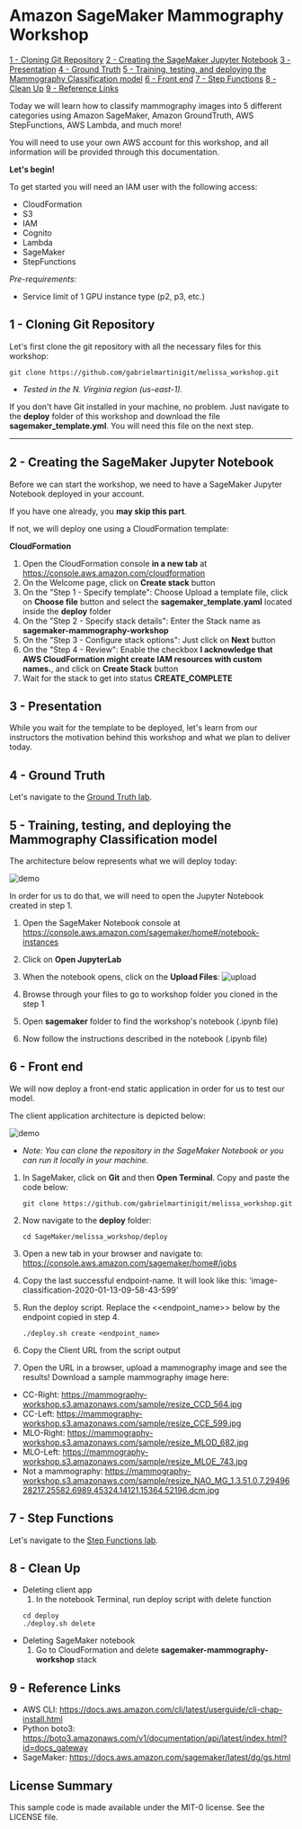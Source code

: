 # Amazon SageMaker Mammography Workshop

[1 - Cloning Git Repository](#1---cloning-git-repository)
[2 - Creating the SageMaker Jupyter Notebook](#2---creating-the-sagemaker-jupyter-notebook)
[3 - Presentation](#3---presentation)
[4 - Ground Truth](#4---ground-truth)
[5 - Training, testing, and deploying the Mammography Classification model](#5---training-testing-and-deploying-the-mammography-classification-model)
[6 - Front end](#6---front-end)
[7 - Step Functions](#7---step-functions)
[8 - Clean Up](#8---clean-up)
[9 - Reference Links](#9---reference-links)


Today we will learn how to classify mammography images into 5 different categories using Amazon SageMaker, Amazon GroundTruth, AWS StepFunctions, AWS Lambda, and much more!

You will need to use your own AWS account for this workshop, and all information will be provided through this documentation.

**Let's begin!**

To get started you will need an IAM user with the following access:
- CloudFormation
- S3
- IAM
- Cognito
- Lambda
- SageMaker
- StepFunctions

*Pre-requirements:*
- Service limit of 1 GPU instance type (p2, p3, etc.)

## 1 - Cloning Git Repository

Let's first clone the git repository with all the necessary files for this workshop:

    
    git clone https://github.com/gabrielmartinigit/melissa_workshop.git
    
* _Tested in the N. Virginia region (us-east-1)._

If you don't have Git installed in your machine, no problem. Just navigate to the **deploy** folder of this workshop and download the file **sagemaker_template.yml**.
You will need this file on the next step. 

***

## 2 - Creating the SageMaker Jupyter Notebook

Before we can start the workshop, we need to have a SageMaker Jupyter Notebook deployed in your account.

If you have one already, you **may skip this part**. 

If not, we will deploy one using a CloudFormation template: 

**CloudFormation**
1. Open the CloudFormation console **in a new tab** at https://console.aws.amazon.com/cloudformation
2. On the Welcome page, click on **Create stack** button
3. On the "Step 1 - Specify template": Choose Upload a template file, click on **Choose file** button and select the **sagemaker_template.yaml** located inside the **deploy** folder
4. On the "Step 2 - Specify stack details": Enter the Stack name as **sagemaker-mammography-workshop**
5. On the "Step 3 - Configure stack options": Just click on **Next** button
6. On the "Step 4 - Review": Enable the checkbox **I acknowledge that AWS CloudFormation might create IAM resources with custom names.**, and click on **Create Stack** button
7. Wait for the stack to get into status **CREATE_COMPLETE**


## 3 - Presentation

While you wait for the template to be deployed, let's learn from our instructors the motivation behind this workshop and what we plan to deliver today.


## 4 - Ground Truth

Let's navigate to the [Ground Truth lab](#groundtruth/README.md).

## 5 - Training, testing, and deploying the Mammography Classification model

The architecture below represents what we will deploy today:

![demo](images/backend-architecture.png)

In order for us to do that, we will need to open the Jupyter Notebook created in step 1.

1. Open the SageMaker Notebook console at https://console.aws.amazon.com/sagemaker/home#/notebook-instances
2. Click on **Open JupyterLab**
3. When the notebook opens, click on the **Upload Files**:
![upload](images/upload-sign.png) 

4. Browse through your files to go to workshop folder you cloned in the step 1 
5. Open **sagemaker** folder to find the workshop's notebook (.ipynb file)
6. Now follow the instructions described in the notebook (.ipynb file) 

## 6 - Front end

We will now deploy a front-end static application in order for us to test our model.

The client application architecture is depicted below:

![demo](images/architecture.jpg)

* _Note: You can clone the repository in the SageMaker Notebook or you can run it locally in your machine._


1. In SageMaker, click on **Git** and then **Open Terminal**. Copy and paste the code below:
    ```
    git clone https://github.com/gabrielmartinigit/melissa_workshop.git
    ```
2. Now navigate to the **deploy** folder:
    ```
    cd SageMaker/melissa_workshop/deploy
    ```
3. Open a new tab in your browser and navigate to:
    https://console.aws.amazon.com/sagemaker/home#/jobs

4. Copy the last successful endpoint-name. It will look like this: 'image-classification-2020-01-13-09-58-43-599'

5. Run the deploy script. Replace the <<endpoint_name>> below by the endpoint copied in step 4.
    ```
    ./deploy.sh create <endpoint_name>
    ```
3. Copy the Client URL from the script output
4. Open the URL in a browser, upload a mammography image and see the results!
Download a sample mammography image here: 

* CC-Right: https://mammography-workshop.s3.amazonaws.com/sample/resize_CCD_564.jpg
* CC-Left: https://mammography-workshop.s3.amazonaws.com/sample/resize_CCE_599.jpg
* MLO-Right: https://mammography-workshop.s3.amazonaws.com/sample/resize_MLOD_682.jpg
* MLO-Left: https://mammography-workshop.s3.amazonaws.com/sample/resize_MLOE_743.jpg
* Not a mammography: https://mammography-workshop.s3.amazonaws.com/sample/resize_NAO_MG_1.3.51.0.7.2949628217.25582.6989.45324.14121.15364.52196.dcm.jpg


## 7 - Step Functions

Let's navigate to the [Step Functions lab](#workflow/README.md).


## 8 - Clean Up
* Deleting client app
    1. In the notebook Terminal, run deploy script with delete function
    ```
    cd deploy
    ./deploy.sh delete
    ```
* Deleting SageMaker notebook
    1. Go to CloudFormation and delete **sagemaker-mammography-workshop** stack

## 9 - Reference Links
* AWS CLI: https://docs.aws.amazon.com/cli/latest/userguide/cli-chap-install.html
* Python boto3: https://boto3.amazonaws.com/v1/documentation/api/latest/index.html?id=docs_gateway
* SageMaker: https://docs.aws.amazon.com/sagemaker/latest/dg/gs.html

## License Summary
This sample code is made available under the MIT-0 license. See the LICENSE file.